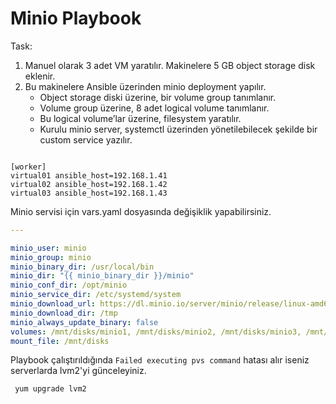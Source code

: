 # Minio Playbook

Task:
1. Manuel olarak 3 adet VM yaratılır. Makinelere 5 GB object storage disk eklenir.
2. Bu makinelere Ansible üzerinden minio deployment yapılır. 
   - Object storage diski üzerine, bir volume group tanımlanır.
   - Volume group üzerine, 8 adet logical volume tanımlanır.
   - Bu logical volume’lar üzerine, filesystem yaratılır.
   - Kurulu minio server, systemctl üzerinden yönetilebilecek şekilde bir custom service yazılır.


```

[worker]
virtual01 ansible_host=192.168.1.41
virtual02 ansible_host=192.168.1.42
virtual03 ansible_host=192.168.1.43

```

Minio servisi için vars.yaml dosyasında değişiklik yapabilirsiniz.

```yml
---

minio_user: minio
minio_group: minio
minio_binary_dir: /usr/local/bin
minio_dir: "{{ minio_binary_dir }}/minio"
minio_conf_dir: /opt/minio
minio_service_dir: /etc/systemd/system
minio_download_url: https://dl.minio.io/server/minio/release/linux-amd64/minio
minio_download_dir: /tmp
minio_always_update_binary: false
volumes: /mnt/disks/minio1, /mnt/disks/minio2, /mnt/disks/minio3, /mnt/disks/minio4, /mnt/disks/minio5, /mnt/disks/minio6, /mnt/disks/minio7, /mnt/disks/minio8
mount_file: /mnt/disks

```

Playbook çalıştırıldığında `Failed executing pvs command` hatası alır iseniz serverlarda lvm2'yi günceleyiniz.

```
 yum upgrade lvm2

```



